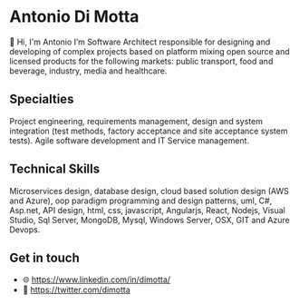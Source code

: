 # Antonio Di Motta
👋 Hi, I'm Antonio I’m Software Architect responsible for designing and developing of complex projects based on platform mixing open source and licensed products for the following markets: public transport, food and beverage, industry, media and healthcare.

## Specialties
Project engineering, requirements management, design and system integration (test methods, factory acceptance and site acceptance system tests). Agile software development and IT Service management.

## Technical Skills
Microservices design, database design, cloud based solution design (AWS and Azure), oop paradigm programming and design patterns, uml, C#, Asp.net, API design, html, css, javascript, Angularjs, React, Nodejs, Visual Studio, Sql Server, MongoDB, Mysql, Windows Server, OSX, GIT and Azure Devops.

## Get in touch
- 🌐 https://www.linkedin.com/in/dimotta/
- 🐤 https://twitter.com/dimotta